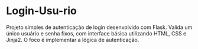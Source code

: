 # Login-Usu-rio
Projeto simples de autenticação de login desenvolvido com Flask. Valida um único usuário e senha fixos, com interface básica utilizando HTML, CSS e Jinja2. O foco é implementar a lógica de autenticação.
